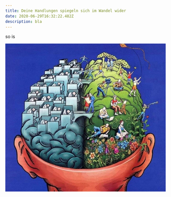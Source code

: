 ```yaml
---
title: Deine Handlungen spiegeln sich im Wandel wider
date: 2020-06-29T16:32:22.482Z
description: bla
---
```

so is

![](fe0d4c50-272a-494b-afb2-6622491db084.jpeg)